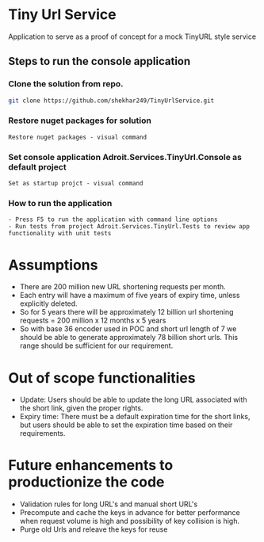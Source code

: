 ﻿# Tiny Url Service
Application to serve as a proof of concept for a mock TinyURL style service
## Steps to run the console application
### Clone the solution from repo.
```bash
git clone https://github.com/shekhar249/TinyUrlService.git	
```
### Restore nuget packages for solution
	Restore nuget packages - visual command
### Set console application Adroit.Services.TinyUrl.Console as default project
	Set as startup projct - visual command
### How to run the application
	- Press F5 to run the application with command line options 
	- Run tests from project Adroit.Services.TinyUrl.Tests to review app functionality with unit tests
 
# Assumptions
  - There are 200 million new URL shortening requests per month.
  - Each entry will have a maximum of five years of expiry time, unless explicitly deleted.
  - So for 5 years there will be approximately 12 billion url shortening requests  = 200 million x 12 months x 5  years 
  - So with base 36 encoder used in POC and short url length of 7 we should be able to generate approximately 78 billion short urls. This range should be sufficient for our requirement.
# Out of scope functionalities
  - Update: Users should be able to update the long URL associated with the short link, given the proper rights.
  - Expiry time: There must be a default expiration time for the short links, but users should be able to set the expiration time based on their requirements.
	
# Future enhancements to productionize the code
 - Validation rules for long URL's and manual short URL's
 - Precompute  and cache the keys in advance for better performance when request volume is high and possibility of key collision is high.
 - Purge old Urls and releave the keys for reuse
 

 
